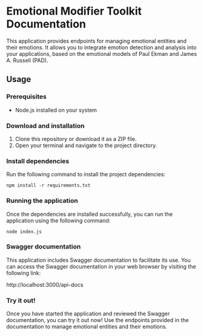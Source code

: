 # Emotional Modifier Toolkit Documentation

This application provides endpoints for managing emotional entities and their emotions. It allows you to integrate emotion detection and analysis into your applications, based on the emotional models of Paul Ekman and James A. Russell (PAD).

## Usage

### Prerequisites

- Node.js installed on your system

### Download and installation

1. Clone this repository or download it as a ZIP file.
2. Open your terminal and navigate to the project directory.

### Install dependencies

Run the following command to install the project dependencies:

```
npm install -r requirements.txt
```

### Running the application

Once the dependencies are installed successfully, you can run the application using the following command:

```
node index.js
```

### Swagger documentation

This application includes Swagger documentation to facilitate its use. You can access the Swagger documentation in your web browser by visiting the following link:

http://localhost:3000/api-docs

### Try it out!

Once you have started the application and reviewed the Swagger documentation, you can try it out now! Use the endpoints provided in the documentation to manage emotional entities and their emotions.
